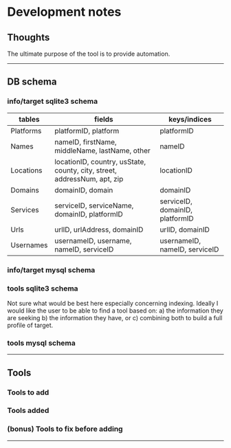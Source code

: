 # Development notes

## Thoughts

The ultimate purpose of the tool is to provide automation.

----------------

## DB schema

### info/target sqlite3 schema

tables|fields|keys/indices
---|---|---
Platforms | platformID, platform | platformID
Names | nameID, firstName, middleName, lastName, other | nameID
Locations | locationID, country, usState, county, city, street, addressNum, apt, zip | locationID
Domains | domainID, domain | domainID
Services | serviceID, serviceName, domainID, platformID | serviceID, domainID, platformID
Urls | urlID, urlAddress, domainID | urlID, domainID
Usernames | usernameID, username, nameID, serviceID | usernameID, nameID, serviceID

### info/target mysql schema

### tools sqlite3 schema

Not sure what would be best here especially concerning indexing.
Ideally I would like the user to be able to find a tool based on:
    a) the information they are seeking
    b) the information they have, or
    c) combining both to build a full profile of target.

### tools mysql schema

----------------

## Tools

### Tools to add

### Tools added

### (bonus) Tools to fix before adding

----------------
